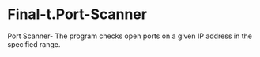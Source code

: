 # Final-t.Port-Scanner
Port Scanner- The program checks open ports on a given IP address in the specified range.
